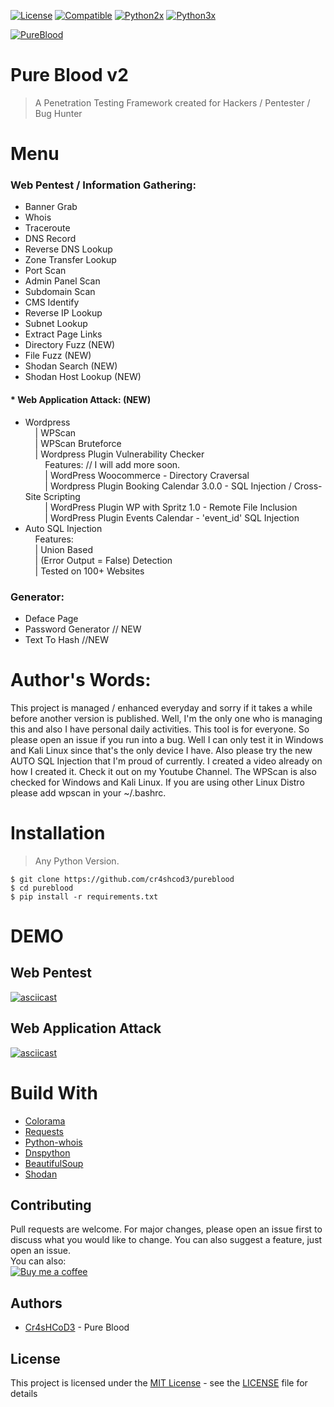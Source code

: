 [![License](https://img.shields.io/badge/Licenese-MIT-blue.svg?longCache=true&style=flat)](https://github.com/cr4shcod3/pureblood/blob/master/LICENSE) [![Compatible](https://img.shields.io/badge/Compatible%20On-Any-yellowgreen.svg?longCache=true&style=flat)](https://en.wikipedia.org/wiki/Operating_system) [![Python2x](https://img.shields.io/badge/Python-2x-brightgreen.svg?longCache=true&style=flat)](https://www.python.org/downloads) [![Python3x](https://img.shields.io/badge/Python-3x-brightgreen.svg?longCache=true&style=flat)](https://www.python.org/downloads)

[![PureBlood](https://raw.githubusercontent.com/cr4shcod3/pureblood/master/imgs/banner.jpg)](https://www.facebook.com/cr4shcod3.py)

# Pure Blood v2

> A Penetration Testing Framework created for Hackers / Pentester / Bug Hunter

# Menu

### Web Pentest / Information Gathering:
- Banner Grab <br>
- Whois <br>
- Traceroute <br>
- DNS Record <br>
- Reverse DNS Lookup <br>
- Zone Transfer Lookup <br>
- Port Scan <br>
- Admin Panel Scan <br>
- Subdomain Scan <br>
- CMS Identify <br>
- Reverse IP Lookup <br>
- Subnet Lookup <br>
- Extract Page Links <br>
- Directory Fuzz (NEW) <br>
- File Fuzz (NEW) <br>
- Shodan Search (NEW) <br>
- Shodan Host Lookup (NEW)
#### * Web Application Attack: (NEW)
- Wordpress <br>
 &nbsp;&nbsp;&nbsp;&nbsp;| WPScan <br>
 &nbsp;&nbsp;&nbsp;&nbsp;| WPScan Bruteforce <br>
 &nbsp;&nbsp;&nbsp;&nbsp;| Wordpress Plugin Vulnerability Checker <br>
 &nbsp;&nbsp;&nbsp;&nbsp;&nbsp;&nbsp;&nbsp;&nbsp;Features: // I will add more soon. <br>
 &nbsp;&nbsp;&nbsp;&nbsp;&nbsp;&nbsp;&nbsp;&nbsp;| WordPress Woocommerce - Directory Craversal <br>
 &nbsp;&nbsp;&nbsp;&nbsp;&nbsp;&nbsp;&nbsp;&nbsp;| Wordpress Plugin Booking Calendar 3.0.0 - SQL Injection / Cross-Site Scripting <br>
 &nbsp;&nbsp;&nbsp;&nbsp;&nbsp;&nbsp;&nbsp;&nbsp;| WordPress Plugin WP with Spritz 1.0 - Remote File Inclusion <br>
 &nbsp;&nbsp;&nbsp;&nbsp;&nbsp;&nbsp;&nbsp;&nbsp;| WordPress Plugin Events Calendar - 'event_id' SQL Injection <br>
- Auto SQL Injection <br>
&nbsp;&nbsp;&nbsp;&nbsp;Features: <br>
&nbsp;&nbsp;&nbsp;&nbsp;| Union Based <br>
&nbsp;&nbsp;&nbsp;&nbsp;| (Error Output = False) Detection <br>
&nbsp;&nbsp;&nbsp;&nbsp;| Tested on 100+ Websites
### Generator:
- Deface Page <br>
- Password Generator // NEW <br>
- Text To Hash //NEW <br>

# Author's Words:
This project is managed / enhanced everyday and sorry if it takes a while before another version is published. Well, I'm the only one who is managing this and also I have personal daily activities. This tool is for everyone. So please open an issue if you run into a bug. Well I can only test it in Windows and Kali Linux since that's the only device I have. Also please try the new AUTO SQL Injection that I'm proud of currently. I created a video already on how I created it. Check it out on my Youtube Channel. The WPScan is also checked for Windows and Kali Linux. If you are using other Linux Distro please add wpscan in your ~/.bashrc.

# Installation

> Any Python Version.

```
$ git clone https://github.com/cr4shcod3/pureblood
$ cd pureblood
$ pip install -r requirements.txt
```

# DEMO

## Web Pentest
[![asciicast](https://asciinema.org/a/193579.png)](https://asciinema.org/a/193579)

## Web Application Attack
[![asciicast](https://asciinema.org/a/193578.png)](https://asciinema.org/a/193578)

# Build With
* [Colorama](https://pypi.org/project/colorama)
* [Requests](https://github.com/requests/requests)
* [Python-whois](https://pypi.org/project/python-whois)
* [Dnspython](http://www.dnspython.org)
* [BeautifulSoup](https://www.crummy.com/software/BeautifulSoup)
* [Shodan](https://shodan.readthedocs.io/en/latest/)

## Contributing
Pull requests are welcome. For major changes, please open an issue first to discuss what you would like to change. You can also suggest a feature, just open an issue.<br>
You can also:<br>
[![Buy me a coffee](https://www.buymeacoffee.com/assets/img/custom_images/orange_img.png)](https://www.buymeacoffee.com/f4a5kJcyl)

## Authors
* [Cr4sHCoD3](https://www.facebook.com/cr4shcod3.py) - Pure Blood

## License
This project is licensed under the [MIT License](https://choosealicense.com/licenses/mit) - see the [LICENSE](https://github.com/cr4shcod3/pureblood/blob/master/LICENSE) file for details
